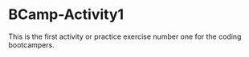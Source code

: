 # BCamp-Activity1
This is the first activity or practice exercise number one for the coding bootcampers.
